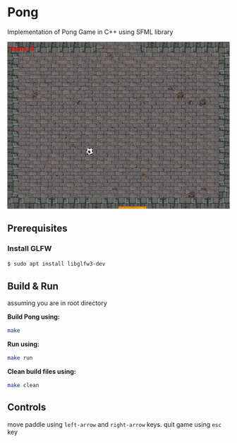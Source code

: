 # Pong
Implementation of Pong Game in C++ using SFML library

![screenshot](Pong-screenshot.png)

## Prerequisites

### Install GLFW
```bash
$ sudo apt install libglfw3-dev
```

## Build & Run
assuming you are in root directory

**Build Pong using:** 
```bash
make 
```

**Run using:** 
```bash
make run
```

**Clean build files using:** 
```bash
make clean
```

## Controls
move paddle using `left-arrow` and `right-arrow` keys.
quit game using `esc` key
